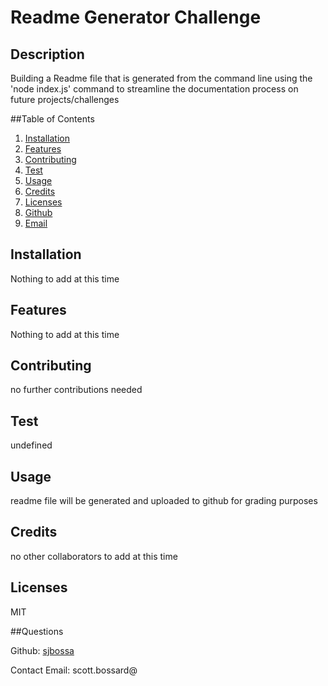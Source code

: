 # Readme Generator Challenge

## Description
Building a Readme file that is generated from the command line using the 'node index.js' command to streamline the documentation process on future projects/challenges

##Table of Contents
  1. [Installation](#installation)
  2. [Features](#features)
  3. [Contributing](#contributing)
  4. [Test](#test)
  5. [Usage](#usage)
  6. [Credits](#credits)
  7. [Licenses](#licenses)
  8. [Github](#github)
  9. [Email](#email)
  
## Installation
Nothing to add at this time

## Features
Nothing to add at this time

## Contributing
no further contributions needed

## Test
undefined

## Usage
readme file will be generated and uploaded to github for grading purposes

## Credits
no other collaborators to add at this time

## Licenses
MIT

##Questions

Github: [sjbossa](https://github.com/sjbossa)


Contact Email: scott.bossard@


  